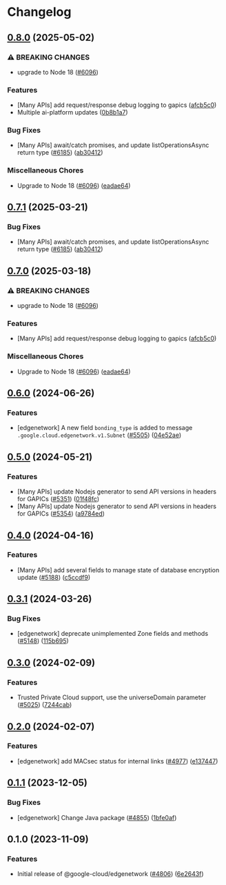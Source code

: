 # Changelog

## [0.8.0](https://github.com/googleapis/google-cloud-node/compare/edgenetwork-v0.7.1...edgenetwork-v0.8.0) (2025-05-02)


### ⚠ BREAKING CHANGES

* upgrade to Node 18 ([#6096](https://github.com/googleapis/google-cloud-node/issues/6096))

### Features

* [Many APIs] add request/response debug logging to gapics ([afcb5c0](https://github.com/googleapis/google-cloud-node/commit/afcb5c07e82bc8349b9677766cd880f69a97f77f))
* Multiple ai-platform updates ([0b8b1a7](https://github.com/googleapis/google-cloud-node/commit/0b8b1a75f33bdf94000321d239834b9b10757862))


### Bug Fixes

* [Many APIs] await/catch promises, and update listOperationsAsync return type ([#6185](https://github.com/googleapis/google-cloud-node/issues/6185)) ([ab30412](https://github.com/googleapis/google-cloud-node/commit/ab304122e3e825c9a76af7d6b0ef4ddc9aa6e906))


### Miscellaneous Chores

* Upgrade to Node 18 ([#6096](https://github.com/googleapis/google-cloud-node/issues/6096)) ([eadae64](https://github.com/googleapis/google-cloud-node/commit/eadae64d54e07aa2c65097ea52e65008d4e87436))

## [0.7.1](https://github.com/googleapis/google-cloud-node/compare/edgenetwork-v0.7.0...edgenetwork-v0.7.1) (2025-03-21)


### Bug Fixes

* [Many APIs] await/catch promises, and update listOperationsAsync return type ([#6185](https://github.com/googleapis/google-cloud-node/issues/6185)) ([ab30412](https://github.com/googleapis/google-cloud-node/commit/ab304122e3e825c9a76af7d6b0ef4ddc9aa6e906))

## [0.7.0](https://github.com/googleapis/google-cloud-node/compare/edgenetwork-v0.6.0...edgenetwork-v0.7.0) (2025-03-18)


### ⚠ BREAKING CHANGES

* upgrade to Node 18 ([#6096](https://github.com/googleapis/google-cloud-node/issues/6096))

### Features

* [Many APIs] add request/response debug logging to gapics ([afcb5c0](https://github.com/googleapis/google-cloud-node/commit/afcb5c07e82bc8349b9677766cd880f69a97f77f))


### Miscellaneous Chores

* Upgrade to Node 18 ([#6096](https://github.com/googleapis/google-cloud-node/issues/6096)) ([eadae64](https://github.com/googleapis/google-cloud-node/commit/eadae64d54e07aa2c65097ea52e65008d4e87436))

## [0.6.0](https://github.com/googleapis/google-cloud-node/compare/edgenetwork-v0.5.0...edgenetwork-v0.6.0) (2024-06-26)


### Features

* [edgenetwork] A new field `bonding_type` is added to message `.google.cloud.edgenetwork.v1.Subnet` ([#5505](https://github.com/googleapis/google-cloud-node/issues/5505)) ([04e52ae](https://github.com/googleapis/google-cloud-node/commit/04e52ae670c14b47c80635a90761b3ee7fcd35c3))

## [0.5.0](https://github.com/googleapis/google-cloud-node/compare/edgenetwork-v0.4.0...edgenetwork-v0.5.0) (2024-05-21)


### Features

* [Many APIs] update Nodejs generator to send API versions in headers for GAPICs ([#5351](https://github.com/googleapis/google-cloud-node/issues/5351)) ([01f48fc](https://github.com/googleapis/google-cloud-node/commit/01f48fce63ec4ddf801d59ee2b8c0db9f6fb8372))
* [Many APIs] update Nodejs generator to send API versions in headers for GAPICs ([#5354](https://github.com/googleapis/google-cloud-node/issues/5354)) ([a9784ed](https://github.com/googleapis/google-cloud-node/commit/a9784ed3db6ee96d171762308bbbcd57390b6866))

## [0.4.0](https://github.com/googleapis/google-cloud-node/compare/edgenetwork-v0.3.1...edgenetwork-v0.4.0) (2024-04-16)


### Features

* [Many APIs] add several fields to manage state of database encryption update ([#5188](https://github.com/googleapis/google-cloud-node/issues/5188)) ([c5ccdf9](https://github.com/googleapis/google-cloud-node/commit/c5ccdf93641e7bb6d0e5c636168fad0feafab6e3))

## [0.3.1](https://github.com/googleapis/google-cloud-node/compare/edgenetwork-v0.3.0...edgenetwork-v0.3.1) (2024-03-26)


### Bug Fixes

* [edgenetwork] deprecate unimplemented Zone fields and methods ([#5148](https://github.com/googleapis/google-cloud-node/issues/5148)) ([115b695](https://github.com/googleapis/google-cloud-node/commit/115b6952af6016b1c88f1d706056b92cd8f41979))

## [0.3.0](https://github.com/googleapis/google-cloud-node/compare/edgenetwork-v0.2.0...edgenetwork-v0.3.0) (2024-02-09)


### Features

* Trusted Private Cloud support, use the universeDomain parameter  ([#5025](https://github.com/googleapis/google-cloud-node/issues/5025)) ([7244cab](https://github.com/googleapis/google-cloud-node/commit/7244cab107973bef57c5ea84ae77c51718126822))

## [0.2.0](https://github.com/googleapis/google-cloud-node/compare/edgenetwork-v0.1.1...edgenetwork-v0.2.0) (2024-02-07)


### Features

* [edgenetwork] add MACsec status for internal links ([#4977](https://github.com/googleapis/google-cloud-node/issues/4977)) ([e137447](https://github.com/googleapis/google-cloud-node/commit/e137447885c5516f94f4cc409bbb32bc9cbe4c27))

## [0.1.1](https://github.com/googleapis/google-cloud-node/compare/edgenetwork-v0.1.0...edgenetwork-v0.1.1) (2023-12-05)


### Bug Fixes

* [edgenetwork] Change Java package ([#4855](https://github.com/googleapis/google-cloud-node/issues/4855)) ([1bfe0af](https://github.com/googleapis/google-cloud-node/commit/1bfe0afb72f5670602ac06bd5fd5dffb384fdbf0))

## 0.1.0 (2023-11-09)


### Features

* Initial release of @google-cloud/edgenetwork ([#4806](https://github.com/googleapis/google-cloud-node/issues/4806)) ([6e2643f](https://github.com/googleapis/google-cloud-node/commit/6e2643f2d758a87f3367101d8f2cfafa3d6adeb6))
